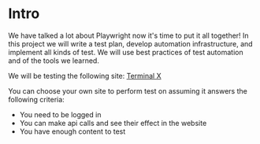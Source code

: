 # Intro
We have talked a lot about Playwright now it's time to put it all together!
In this project we will write a test plan, develop automation infrastructure, and implement all kinds of test.
We will use best practices of test automation and of the tools we learned.

We will be testing the following site:
[Terminal X](https://www.terminalx.com/)

You can choose your own site to perform test on assuming it answers the following criteria:
- You need to be logged in
- You can make api calls and see their effect in the website
- You have enough content to test